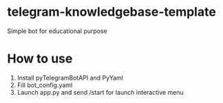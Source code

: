 # telegram-knowledgebase-template
Simple bot for educational purpose
# How to use
1. Install pyTelegramBotAPI and PyYaml
2. Fill bot_config.yaml
3. Launch app.py and send /start for launch interactive menu


